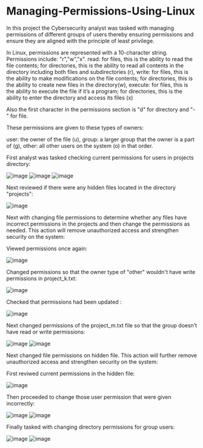 # Managing-Permissions-Using-Linux
In this project the Cybersecurity analyst was tasked with managing permissions of different groups of users thereby ensuring permissions and ensure they are aligned with the principle of least privilege.  

In Linux, permissions are represented with a 10-character string. Permissions include: "r","w","x". 
read: for files, this is the ability to read the file contents; for directories, this is the ability to read all contents in the directory including both files and subdirectories (r), write: for files, this is the ability to make modifications on the file contents; for directories, this is the ability to create new files in the directory(w), execute: for files, this is the ability to execute the file if it’s a program; for directories, this is the ability to enter the directory and access its files (x)

Also the first character in the permissions section is "d" for directory and "-" for file.

These permissions are given to these types of owners:

user: the owner of the file (u), group: a larger group that the owner is a part of (g), other: all other users on the system (o) in that order.



First analyst was tasked checking current permissions for users in projects directory: 


![image](https://github.com/MarcoSantibanez/Managing-Permissions-Using-Linux/assets/138132151/efb09933-5202-4c1f-808d-c405a8fa54a5)
![image](https://github.com/MarcoSantibanez/Managing-Permissions-Using-Linux/assets/138132151/bfc1b636-4655-455b-8f51-1ca40ca8e2e2)
![image](https://github.com/MarcoSantibanez/Managing-Permissions-Using-Linux/assets/138132151/ae1f8eff-da4f-4f1b-9e88-c4e8c79d6b2e)

Next reviewed if there were any hidden files located in the directory "projects":


![image](https://github.com/MarcoSantibanez/Managing-Permissions-Using-Linux/assets/138132151/5597ae8e-c0f5-43d4-8d96-bd20e274cc7b)


Next with changing file permissions to determine whether any files have incorrect permissions in the projects and then change the permissions as needed. This action will remove unauthorized access and strengthen security on the system:


Viewed permissions once again:

![image](https://github.com/MarcoSantibanez/Managing-Permissions-Using-Linux/assets/138132151/f4cc8bec-0422-45bd-abb0-097cd58c039e)


Changed permissions so that the owner type of "other" wouldn't have write permissions in project_k.txt:

![image](https://github.com/MarcoSantibanez/Managing-Permissions-Using-Linux/assets/138132151/f3637feb-6b2a-45cf-93ad-e7acb01f5b9e)


Checked that permissions had been updated :

![image](https://github.com/MarcoSantibanez/Managing-Permissions-Using-Linux/assets/138132151/61a45dea-c28f-4075-9e08-76b9b86de8c4)


Next changed permissions of the project_m.txt file so that the group doesn’t have read or write permissions:

![image](https://github.com/MarcoSantibanez/Managing-Permissions-Using-Linux/assets/138132151/b697e048-ad22-4dcc-b6f4-8a96dba8c97b)
![image](https://github.com/MarcoSantibanez/Managing-Permissions-Using-Linux/assets/138132151/0686f464-4fae-4a14-b4e9-549906696a90)


Next changed file permissions on hidden file. This action will further remove unauthorized access and strengthen security on the system: 

First reviwed current permissions in the hidden file: 

![image](https://github.com/MarcoSantibanez/Managing-Permissions-Using-Linux/assets/138132151/8a3457a2-0fbc-4b14-937e-40b428d6ad69)


Then proceeded to change those user permission that were given incorrectly: 

![image](https://github.com/MarcoSantibanez/Managing-Permissions-Using-Linux/assets/138132151/1360496d-90b3-41ca-9b9f-5dcf114c03e3)
![image](https://github.com/MarcoSantibanez/Managing-Permissions-Using-Linux/assets/138132151/7fb78649-3865-4253-b33b-ac654ac9e517)


Finally tasked with changing directory permissions for group users: 

![image](https://github.com/MarcoSantibanez/Managing-Permissions-Using-Linux/assets/138132151/67a52c9c-0213-4b69-8197-73f35dcff29e)
![image](https://github.com/MarcoSantibanez/Managing-Permissions-Using-Linux/assets/138132151/4e3bc054-cc83-4b50-a3c4-a2fae004cba0)



















